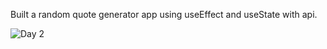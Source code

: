 Built a random quote generator app using useEffect and useState with api.

![Day 2](https://github.com/RevadiSundaram/React-Project/assets/47391816/26d412c9-3591-46a3-99f6-545196ffc6df)
